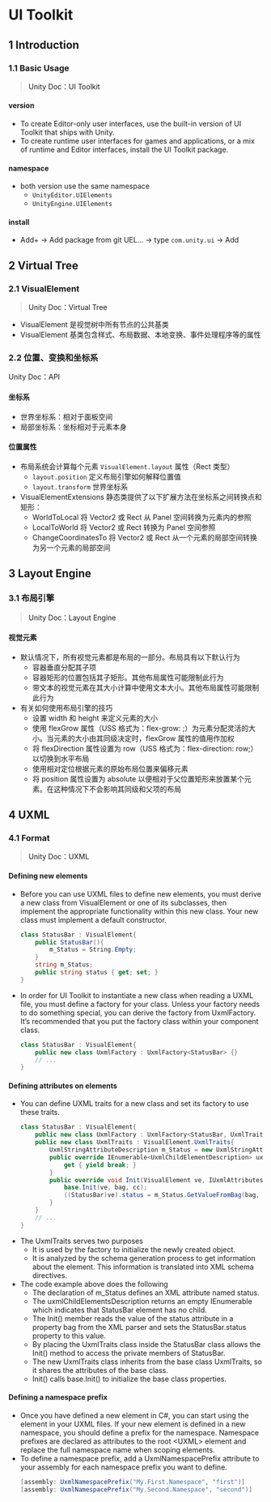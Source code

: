 <link rel=stylesheet href="style.css">

<h1> UI Toolkit </h1>
<h2> 1 Introduction </h2>
<h3> 1.1 Basic Usage </h3>

> <a link="https://docs.unity.cn/cn/2020.1/Manual/UITK-package.html"> Unity Doc：UI Toolkit </a>
<h4> version </h4>

  - To create Editor-only user interfaces, use the built-in version of UI Toolkit that ships with Unity.
  - To create runtime user interfaces for games and applications, or a mix of runtime and Editor interfaces, install the UI Toolkit package.

<h4> namespace </h4>

  - both version use the same namespace
    - ```UnityEditor.UIElements```
    - ```UnityEngine.UIElements```

<h4> install </h4>

  - Add+  &rarr; Add package from git UEL... &rarr; type ```com.unity.ui``` &rarr; Add

<h2> 2 Virtual Tree </h2>
<h3> 2.1 VisualElement </h3>

> <a link="https://docs.unity.cn/cn/2020.1/Manual/UIE-VisualTree.html"> Unity Doc：Virtual Tree</a>

  - VisualElement 是视觉树中所有节点的公共基类
  - VisualElement 基类包含样式、布局数据、本地变换、事件处理程序等的属性

<h3> 2.2 位置、变换和坐标系 </h3>

<a link="https://docs.unity.cn/cn/2020.1/ScriptReference/Transform.html"> Unity Doc：API</a>

<h4> 坐标系 </h4>

  - 世界坐标系：相对于面板空间
  - 局部坐标系：坐标相对于元素本身

<h4> 位置属性 </h4>

  - 布局系统会计算每个元素 ```VisualElement.layout``` 属性（Rect 类型）
    - ```layout.position``` 定义布局引擎如何解释位置值
    - ```layout.transform``` 世界坐标系
  - VisualElementExtensions 静态类提供了以下扩展方法在坐标系之间转换点和矩形：
    - WorldToLocal 将 Vector2 或 Rect 从 Panel 空间转换为元素内的参照
    - LocalToWorld 将 Vector2 或 Rect 转换为 Panel 空间参照
    - ChangeCoordinatesTo 将 Vector2 或 Rect 从一个元素的局部空间转换为另一个元素的局部空间

<h2> 3 Layout Engine </h2>
<h3> 3.1 布局引擎 </h3>

> <a link="https://docs.unity.cn/cn/2020.1/Manual/UIE-LayoutEngine.html"> Unity Doc：Layout Engine</a>

<h4> 视觉元素 </h4>

  - 默认情况下，所有视觉元素都是布局的一部分。布局具有以下默认行为
    - 容器垂直分配其子项
    - 容器矩形的位置包括其子矩形。其他布局属性可能限制此行为
    - 带文本的视觉元素在其大小计算中使用文本大小。其他布局属性可能限制此行为
  - 有关如何使用布局引擎的技巧
    - 设置 width 和 height 来定义元素的大小
    - 使用 flexGrow 属性（USS 格式为：flex-grow: <value>;）为元素分配灵活的大小。当元素的大小由其同级决定时，flexGrow 属性的值用作加权
    - 将 flexDirection 属性设置为 row（USS 格式为：flex-direction: row;）以切换到水平布局
    - 使用相对定位根据元素的原始布局位置来偏移元素
    - 将 position 属性设置为 absolute 以便相对于父位置矩形来放置某个元素。在这种情况下不会影响其同级和父项的布局

<h2> 4 UXML </h2>
<h3> 4.1 Format </h3>

> <a link="https://docs.unity.cn/cn/2020.1/Manual/UIE-UXML.html"> Unity Doc：UXML</a>

<h4> Defining new elements </h4>

  - Before you can use UXML files to define new elements, you must derive a new class from VisualElement or one of its subclasses, then implement the appropriate functionality within this new class. Your new class must implement a default constructor.
    ```cs
    class StatusBar : VisualElement{
        public StatusBar(){
            m_Status = String.Empty;
        }
        string m_Status;
        public string status { get; set; }
    }
    ```
  - In order for UI Toolkit to instantiate a new class when reading a UXML file, you must define a factory for your class. Unless your factory needs to do something special, you can derive the factory from UxmlFactory<T>. It’s recommended that you put the factory class within your component class.
    ```CS
    class StatusBar : VisualElement{
        public new class UxmlFactory : UxmlFactory<StatusBar> {}
        // ...
    }
    ```
<h4> Defining attributes on elements </h4>

  - You can define UXML traits for a new class and set its factory to use these traits.
    ```cs
    class StatusBar : VisualElement{
        public new class UxmlFactory : UxmlFactory<StatusBar, UxmlTraits> {}
        public new class UxmlTraits : VisualElement.UxmlTraits{
            UxmlStringAttributeDescription m_Status = new UxmlStringAttributeDescription { name = "status" };
            public override IEnumerable<UxmlChildElementDescription> uxmlChildElementsDescription{
                get { yield break; }
            }
            public override void Init(VisualElement ve, IUxmlAttributes bag, CreationContext cc){
                base.Init(ve, bag, cc);
                ((StatusBar)ve).status = m_Status.GetValueFromBag(bag, cc);
            }
        }
        // ...
    }
    ```
  - The UxmlTraits serves two purposes
    - It is used by the factory to initialize the newly created object.
    - It is analyzed by the schema generation process to get information about the element. This information is translated into XML schema directives.
  - The code example above does the following
    - The declaration of m_Status defines an XML attribute named status.
    - The uxmlChildElementsDescription returns an empty IEnumerable which indicates that StatusBar element has no child.
    - The Init() member reads the value of the status attribute in a property bag from the XML parser and sets the StatusBar.status property to this value.
    - By placing the UxmlTraits class inside the StatusBar class allows the Init() method to access the private members of StatusBar.
    - The new UxmlTraits class inherits from the base class UxmlTraits, so it shares the attributes of the base class.
    - Init() calls base.Init() to initialize the base class properties.

<h4> Defining a namespace prefix </h4>

  - Once you have defined a new element in C#, you can start using the element in your UXML files. If your new element is defined in a new namespace, you should define a prefix for the namespace. Namespace prefixes are declared as attributes to the root \<UXML> element and replace the full namespace name when scoping elements.
  - To define a namespace prefix, add a UxmlNamespacePrefix attribute to your assembly for each namespace prefix you want to define.
    ```cs
    [assembly: UxmlNamespacePrefix("My.First.Namespace", "first")]
    [assembly: UxmlNamespacePrefix("My.Second.Namespace", "second")]
    ```